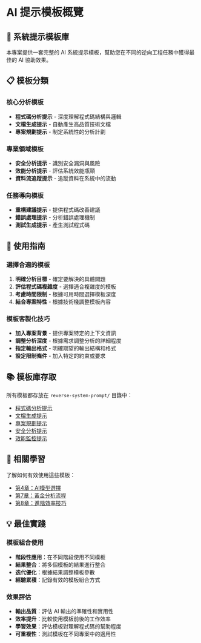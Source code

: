 # AI 提示模板概覽

## 🤖 系統提示模板庫

本專案提供一套完整的 AI 系統提示模板，幫助您在不同的逆向工程任務中獲得最佳的 AI 協助效果。

## 📋 模板分類

### 核心分析模板
- **程式碼分析提示** - 深度理解程式碼結構與邏輯
- **文檔生成提示** - 自動產生高品質技術文檔
- **專案規劃提示** - 制定系統性的分析計劃

### 專業領域模板
- **安全分析提示** - 識別安全漏洞與風險
- **效能分析提示** - 評估系統效能瓶頸
- **資料流追蹤提示** - 追蹤資料在系統中的流動

### 任務導向模板
- **重構建議提示** - 提供程式碼改善建議
- **錯誤處理提示** - 分析錯誤處理機制
- **測試生成提示** - 產生測試程式碼

## 🎯 使用指南

### 選擇合適的模板
1. **明確分析目標** - 確定要解決的具體問題
2. **評估程式碼複雜度** - 選擇適合複雜度的模板
3. **考慮時間限制** - 根據可用時間選擇模板深度
4. **結合專案特性** - 根據技術棧調整模板內容

### 模板客製化技巧
- **加入專案背景** - 提供專案特定的上下文資訊
- **調整分析深度** - 根據需求調整分析的詳細程度
- **指定輸出格式** - 明確期望的輸出結構和格式
- **設定限制條件** - 加入特定的約束或要求

## 📚 模板庫存取

所有模板都存放在 `reverse-system-prompt/` 目錄中：

- [程式碼分析提示](../../../reverse-system-prompt/analyzer-system.prompt.md)
- [文檔生成提示](../../../reverse-system-prompt/documenter-system.prompt.md)
- [專案規劃提示](../../../reverse-system-prompt/planner-system.prompt.md)
- [安全分析提示](../../../reverse-system-prompt/security_auth.prompt.md)
- [效能監控提示](../../../reverse-system-prompt/performance_watch.prompt.md)

## 🔗 相關學習

了解如何有效使用這些模板：
- [第4章：AI模型選擇](/chapters/04-model-selection)
- [第7章：黃金分析流程](/chapters/07-golden-analysis-flow)
- [第8章：進階效率技巧](/chapters/08-advanced-techniques)

## 💡 最佳實踐

### 模板組合使用
- **階段性應用**：在不同階段使用不同模板
- **結果整合**：將多個模板的結果進行整合
- **迭代優化**：根據結果調整模板參數
- **經驗累積**：記錄有效的模板組合方式

### 效果評估
- **輸出品質**：評估 AI 輸出的準確性和實用性
- **效率提升**：比較使用模板前後的工作效率
- **學習效果**：評估模板對理解程式碼的幫助程度
- **可重複性**：測試模板在不同專案中的適用性